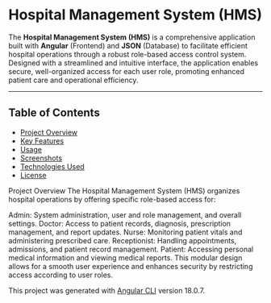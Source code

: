 # Hospital Management System (HMS)

The **Hospital Management System (HMS)** is a comprehensive application built with **Angular** (Frontend) and **JSON** (Database) to facilitate efficient hospital operations through a robust role-based access control system. Designed with a streamlined and intuitive interface, the application enables secure, well-organized access for each user role, promoting enhanced patient care and operational efficiency.

--------------------------------------------------------------

## Table of Contents
- [Project Overview](#project-overview)
- [Key Features](#key-features)
- [Usage](#usage)
- [Screenshots](#screenshots)
- [Technologies Used](#technologies-used)
- [License](#license)



Project Overview
The Hospital Management System (HMS) organizes hospital operations by offering specific role-based access for:

Admin: System administration, user and role management, and overall settings.
Doctor: Access to patient records, diagnosis, prescription management, and report updates.
Nurse: Monitoring patient vitals and administering prescribed care.
Receptionist: Handling appointments, admissions, and patient record management.
Patient: Accessing personal medical information and viewing medical reports.
This modular design allows for a smooth user experience and enhances security by restricting access according to user roles.



This project was generated with [Angular CLI](https://github.com/angular/angular-cli) version 18.0.7.
